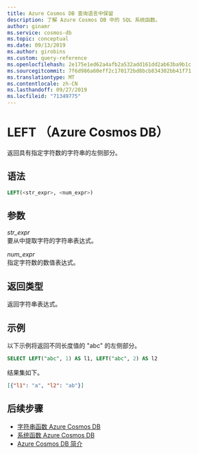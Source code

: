 ```yaml
---
title: Azure Cosmos DB 查询语言中保留
description: 了解 Azure Cosmos DB 中的 SQL 系统函数。
author: ginamr
ms.service: cosmos-db
ms.topic: conceptual
ms.date: 09/13/2019
ms.author: girobins
ms.custom: query-reference
ms.openlocfilehash: 2e175e1ed62a4afb2a532add161dd2ab63ba9b1c
ms.sourcegitcommit: 7f6d986a60eff2c170172bd8bcb834302bb41f71
ms.translationtype: MT
ms.contentlocale: zh-CN
ms.lasthandoff: 09/27/2019
ms.locfileid: "71349775"
---
```

# <a name="left-azure-cosmos-db"></a>LEFT （Azure Cosmos DB）
 返回具有指定字符数的字符串的左侧部分。  
  
## <a name="syntax"></a>语法
  
```sql
LEFT(<str_expr>, <num_expr>)  
```  
  
## <a name="arguments"></a>参数
  
*str_expr*  
   要从中提取字符的字符串表达式。  
  
*num_expr*  
   指定字符数的数值表达式。  
  
## <a name="return-types"></a>返回类型
  
  返回字符串表达式。  
  
## <a name="examples"></a>示例
  
  以下示例将返回不同长度值的 "abc" 的左侧部分。  
  
```sql
SELECT LEFT("abc", 1) AS l1, LEFT("abc", 2) AS l2 
```  
  
 结果集如下。  
  
```json
[{"l1": "a", "l2": "ab"}]  
```  

## <a name="next-steps"></a>后续步骤

- [字符串函数 Azure Cosmos DB](sql-query-string-functions.md)
- [系统函数 Azure Cosmos DB](sql-query-system-functions.md)
- [Azure Cosmos DB 简介](introduction.md)
